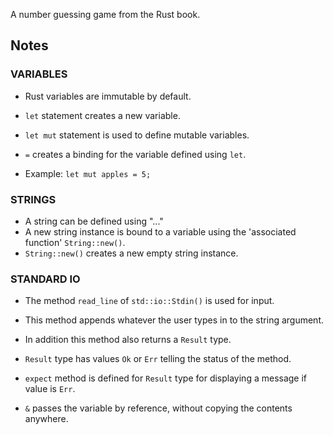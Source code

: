 A number guessing game from the Rust book.

## Notes

### VARIABLES

* Rust variables are immutable by default.
* `let` statement creates a new variable.
* `let mut` statement is used to define mutable variables.
* `=` creates a binding for the variable defined using `let`.

* Example: `let mut apples = 5;`


### STRINGS
* A string can be defined using "..."
* A new string instance is bound to a variable using the 'associated function' `String::new()`.
* `String::new()` creates a new empty string instance.


### STANDARD IO
* The method `read_line` of `std::io::Stdin()` is used for input.
* This method appends whatever the user types in to the string argument.
* In addition this method also returns a `Result` type.
* `Result` type has values `Ok` or `Err` telling the status of the method.
* `expect` method is defined for `Result` type for displaying a message if value is `Err`.

* `&` passes the variable by reference, without copying the contents anywhere.
